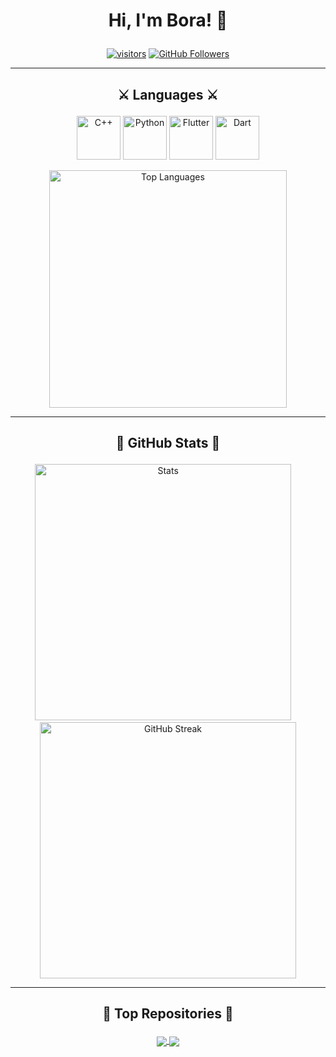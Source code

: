# <p align="center">Hi, I'm Bora! 👋 </p>
<p align="center">
  <a href="https://github.com/bora399" target="_blank"><img src="https://visitor-badge.glitch.me/badge?page_id=bora399" alt="visitors" title="visitors"></a>
  <a href="https://github.com/bora399?tab=followers" target="_blank"><img src="https://img.shields.io/github/followers/bora399?logo=GitHub&logoColor=white" alt="GitHub Followers" title="GitHub Followers"></a>
</p>

<hr>

## <p align="center">⚔️ Languages ⚔️</p>
<p align="center">
  <img height="70" src="https://raw.githubusercontent.com/isocpp/logos/master/cpp_logo.png" alt="C++" title="C++">
  <img height="70"  src="https://upload.wikimedia.org/wikipedia/commons/c/c3/Python-logo-notext.svg" alt="Python" title="Python">
  <img height="70"  src="https://seeklogo.com/images/F/flutter-logo-5086DD11C5-seeklogo.com.png" alt="Flutter" title="Flutter">
  <img height="70"  src="https://upload.wikimedia.org/wikipedia/commons/7/7e/Dart-logo.png" alt="Dart" title="Dart">
</p>

<p align="center">
  <img width="380px" src="https://github-readme-stats.vercel.app/api/top-langs/?username=bora399&langs_count=10&title_color=59A5FA&icon_color=3498db&text_color=C7D4E2&border_color=30363d&bg_color=0d1117&layout=compact&color=C7D4E2" alt="Top Languages" title="Top Languages">
</p>

<hr>

## <p align="center">👑 GitHub Stats 👑</p>

<p align="center">
  <img width="410px" src="https://github-readme-stats.vercel.app/api?username=bora399&&show_icons=true&title_color=59A5FA&icon_color=ef8065&text_color=C7D4E2&border_color=30363d&bg_color=0d1117&count_private=true&include_all_commits=true" alt="Stats" title="Stats">
  &nbsp;&nbsp;&nbsp;
  <img width="410px" src="https://github-readme-streak-stats.herokuapp.com/?user=bora399&background=0D1117&border=30363d&stroke=30363d&dates=8b949e&sideNums=59A5FA&sideLabels=59A5FA&currStreakNum=C9D1D2&ring=EF8065&fire=EF8065&currStreakLabel=EF8065" alt="GitHub Streak" title="GitHub Streak">
</p>

<hr>

## <p align="center">🤖 Top Repositories 🤖</p>

<p align="center">
<a href="https://github.com/bora399/Fitness-Center">
  <img align="center" src="https://github-readme-stats.vercel.app/api/pin/?username=bora399&repo=your_daily_movie&theme=buefy" />
</a>
<a href="https://github.com/bora399/vex-basics">
  <img align="center" src="https://github-readme-stats.vercel.app/api/pin/?username=bora399&repo=vex-basics&theme=buefy"/>
</a>
</p>
